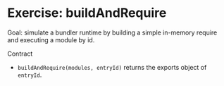 # Exercise: buildAndRequire

Goal: simulate a bundler runtime by building a simple in-memory require and executing a module by id.

Contract
- `buildAndRequire(modules, entryId)` returns the exports object of `entryId`.
